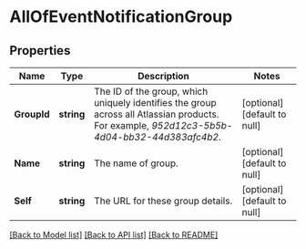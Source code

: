 # AllOfEventNotificationGroup

## Properties
Name | Type | Description | Notes
------------ | ------------- | ------------- | -------------
**GroupId** | **string** | The ID of the group, which uniquely identifies the group across all Atlassian products. For example, *952d12c3-5b5b-4d04-bb32-44d383afc4b2*. | [optional] [default to null]
**Name** | **string** | The name of group. | [optional] [default to null]
**Self** | **string** | The URL for these group details. | [optional] [default to null]

[[Back to Model list]](../README.md#documentation-for-models) [[Back to API list]](../README.md#documentation-for-api-endpoints) [[Back to README]](../README.md)

